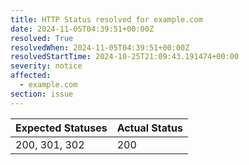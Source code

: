 ```yaml
---
title: HTTP Status resolved for example.com
date: 2024-11-05T04:39:51+00:00Z
resolved: True
resolvedWhen: 2024-11-05T04:39:51+00:00Z
resolvedStartTime: 2024-10-25T21:09:43.191474+00:00
severity: notice
affected:
  - example.com
section: issue
---
```


| Expected Statuses | Actual Status  |
|-------------------|----------------|
| 200, 301, 302 | 200 |
